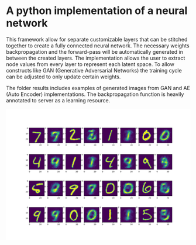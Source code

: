 # A python implementation of a neural network
This framework allow for separate customizable layers that can be stitched together to create a fully connected neural network. 
The necessary weights backpropagation and the forward-pass will be automatically generated in between the created layers.
The implementation allows the user to extract node values from every layer to represent each latent space. 
To allow constructs like GAN (Generative Adversarial Networks) the training cycle can be adjusted to only update certain weights.

The folder results includes examples of generated images from GAN and AE (Auto Encoder) implementations.
The backpropagation function is heavily annotated to server as a learning resource.

![AE](results/20000epochsAE.png)
